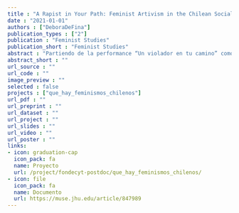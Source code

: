 ```yaml
---
title : "A Rapist in Your Path: Feminist Artivism in the Chilean Social Revolt"
date : "2021-01-01"
authors : ["DeboraDeFina"]
publication_types : ["2"]
publication : "Feminist Studies"
publication_short : "Feminist Studies"
abstract : "Partiendo de la performance “Un violador en tu camino” como hilo conductor, ese breve texto enfatiza el rol de las luchas feministas en los recientes procesos de transformación social y política en Chile. El “estallido social” se revela un proceso de revuelta popular creado intrínsecamente por y desde los feminismos, y que trae el artivismo cómo herramienta potente de lucha y denuncia."
abstract_short : ""
url_source : ""
url_code : ""
image_preview : ""
selected : false
projects : ["que_hay_feminismos_chilenos"]
url_pdf : ""
url_preprint : ""
url_dataset : ""
url_project : ""
url_slides : ""
url_video : ""
url_poster : ""
links:
- icon: graduation-cap 
  icon_pack: fa 
  name: Proyecto 
  url: /project/fondecyt-postdoc/que_hay_feminismos_chilenos/ 
- icon: file 
  icon_pack: fa 
  name: Documento 
  url: https://muse.jhu.edu/article/847989
---
```

